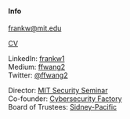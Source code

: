 #### Info

[frankw@mit.edu](mailto:frankw@mit.edu)  
<!--[32-G978B, 32 Vassar Street](http://whereis.mit.edu/?go=32)  -->
[CV](./files/cv/cv.pdf)  

LinkedIn: [frankw1](https://www.linkedin.com/in/frankw1/)  
Medium: [ffwang2](https://medium.com/@ffwang2)  
Twitter: [@ffwang2](https://twitter.com/ffwang2)  
<!-- Github: [ffwang2](https://github.com/frankw2) -->

Director: [MIT Security Seminar](http://css.csail.mit.edu/security-seminar/)  
Co-founder: [Cybersecurity Factory](http://cybersecurityfactory.com/)  
Board of Trustees: [Sidney-Pacific](http://s-p.mit.edu/)
